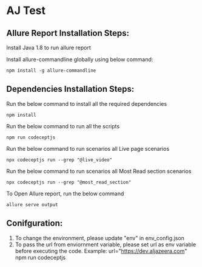 
# AJ Test
## Allure Report Installation Steps:

Install Java 1.8 to run allure report

Install allure-commandline globally using below command:

    npm install -g allure-commandline


## Dependencies Installation Steps:
Run the below command to install all the required dependencies

    npm install

Run the below command to run all the scripts

    npm run codeceptjs

Run the below command to run scenarios all Live page scenarios

    npx codeceptjs run --grep "@live_video"

Run the below command to run scenarios all Most Read section scenarios

    npx codeceptjs run --grep "@most_read_section"

To Open Allure report, run the below command

    allure serve output

## Conifguration:

1. To change the environment, please update "env" in env_config.json
2. To pass the url from enviornment variable, please set url as env variable before executing the code. Example:
    url="https://dev.aljazeera.com" npm run codeceptjs
